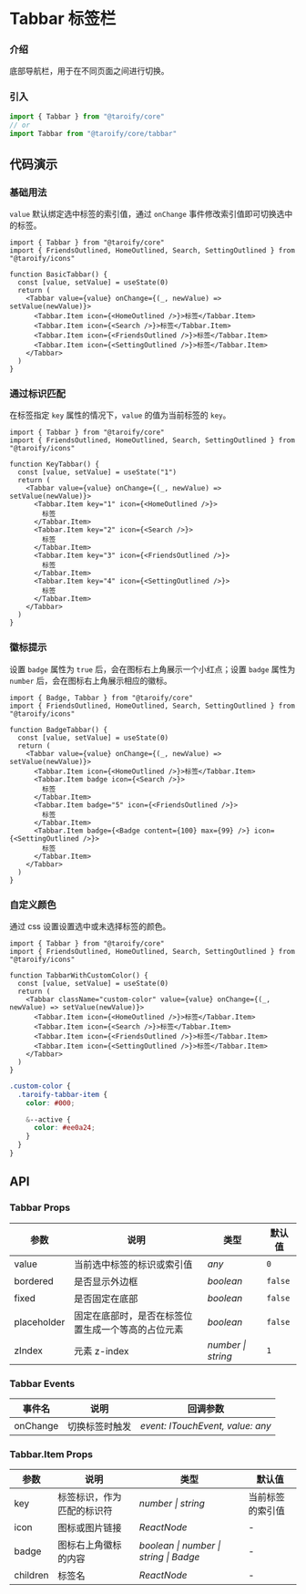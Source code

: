 # Tabbar 标签栏

### 介绍

底部导航栏，用于在不同页面之间进行切换。

### 引入

```ts
import { Tabbar } from "@taroify/core"
// or
import Tabbar from "@taroify/core/tabbar"
```

## 代码演示

### 基础用法

`value` 默认绑定选中标签的索引值，通过 `onChange` 事件修改索引值即可切换选中的标签。

```tsx
import { Tabbar } from "@taroify/core"
import { FriendsOutlined, HomeOutlined, Search, SettingOutlined } from "@taroify/icons"

function BasicTabbar() {
  const [value, setValue] = useState(0)
  return (
    <Tabbar value={value} onChange={(_, newValue) => setValue(newValue)}>
      <Tabbar.Item icon={<HomeOutlined />}>标签</Tabbar.Item>
      <Tabbar.Item icon={<Search />}>标签</Tabbar.Item>
      <Tabbar.Item icon={<FriendsOutlined />}>标签</Tabbar.Item>
      <Tabbar.Item icon={<SettingOutlined />}>标签</Tabbar.Item>
    </Tabbar>
  )
}
```

### 通过标识匹配

在标签指定 `key` 属性的情况下，`value` 的值为当前标签的 `key`。

```tsx
import { Tabbar } from "@taroify/core"
import { FriendsOutlined, HomeOutlined, Search, SettingOutlined } from "@taroify/icons"

function KeyTabbar() {
  const [value, setValue] = useState("1")
  return (
    <Tabbar value={value} onChange={(_, newValue) => setValue(newValue)}>
      <Tabbar.Item key="1" icon={<HomeOutlined />}>
        标签
      </Tabbar.Item>
      <Tabbar.Item key="2" icon={<Search />}>
        标签
      </Tabbar.Item>
      <Tabbar.Item key="3" icon={<FriendsOutlined />}>
        标签
      </Tabbar.Item>
      <Tabbar.Item key="4" icon={<SettingOutlined />}>
        标签
      </Tabbar.Item>
    </Tabbar>
  )
}

```
### 徽标提示

设置 `badge` 属性为 `true` 后，会在图标右上角展示一个小红点；设置 `badge` 属性为 `number` 后，会在图标右上角展示相应的徽标。

```tsx
import { Badge, Tabbar } from "@taroify/core"
import { FriendsOutlined, HomeOutlined, Search, SettingOutlined } from "@taroify/icons"

function BadgeTabbar() {
  const [value, setValue] = useState(0)
  return (
    <Tabbar value={value} onChange={(_, newValue) => setValue(newValue)}>
      <Tabbar.Item icon={<HomeOutlined />}>标签</Tabbar.Item>
      <Tabbar.Item badge icon={<Search />}>
        标签
      </Tabbar.Item>
      <Tabbar.Item badge="5" icon={<FriendsOutlined />}>
        标签
      </Tabbar.Item>
      <Tabbar.Item badge={<Badge content={100} max={99} />} icon={<SettingOutlined />}>
        标签
      </Tabbar.Item>
    </Tabbar>
  )
}
```

### 自定义颜色

通过 css 设置设置选中或未选择标签的颜色。

```tsx
import { Tabbar } from "@taroify/core"
import { FriendsOutlined, HomeOutlined, Search, SettingOutlined } from "@taroify/icons"

function TabbarWithCustomColor() {
  const [value, setValue] = useState(0)
  return (
    <Tabbar className="custom-color" value={value} onChange={(_, newValue) => setValue(newValue)}>
      <Tabbar.Item icon={<HomeOutlined />}>标签</Tabbar.Item>
      <Tabbar.Item icon={<Search />}>标签</Tabbar.Item>
      <Tabbar.Item icon={<FriendsOutlined />}>标签</Tabbar.Item>
      <Tabbar.Item icon={<SettingOutlined />}>标签</Tabbar.Item>
    </Tabbar>
  )
}
```

```scss
.custom-color {
  .taroify-tabbar-item {
    color: #000;

    &--active {
      color: #ee0a24;
    }
  }
}
```

## API

### Tabbar Props

| 参数 | 说明 | 类型 | 默认值 |
| --- | --- | --- | --- |
| value | 当前选中标签的标识或索引值 | _any_ | `0` |
| bordered | 是否显示外边框 | _boolean_ | `false` |
| fixed | 是否固定在底部 | _boolean_ | `false` |
| placeholder | 固定在底部时，是否在标签位置生成一个等高的占位元素 | _boolean_ | `false` |
| zIndex | 元素 z-index | _number \| string_ | `1` |

### Tabbar Events

| 事件名 | 说明           | 回调参数                   |
| ------ | -------------- | -------------------------- |
| onChange | 切换标签时触发 | _event: ITouchEvent, value: any_ |

### Tabbar.Item Props

| 参数 | 说明 | 类型 | 默认值 |
| --- | --- | --- | --- |
| key | 标签标识，作为匹配的标识符 | _number \| string_ | 当前标签的索引值 |
| icon | 图标或图片链接 | _ReactNode_ | - |
| badge | 图标右上角徽标的内容 | _boolean \| number \| string \| Badge_ | - |
| children | 标签名 | _ReactNode_ | - |
